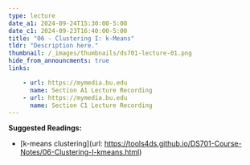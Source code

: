 ```yaml
---
type: lecture
date_a1: 2024-09-24T15:30:00-5:00
date_c1: 2024-09-23T16:40:00-5:00
title: "06 - Clustering I: k-Means"
tldr: "Description here."
thumbnail: /_images/thumbnails/ds701-lecture-01.png
hide_from_announcments: true
links: 

    - url: https://mymedia.bu.edu
      name: Section A1 Lecture Recording
    - url: https://mymedia.bu.edu
      name: Section C1 Lecture Recording
---
```


**Suggested Readings:**
- [k-means clustering](url: https://tools4ds.github.io/DS701-Course-Notes/06-Clustering-I-kmeans.html)
